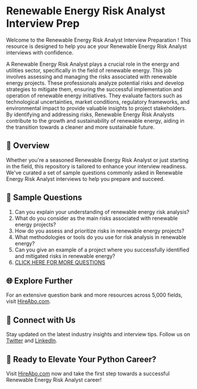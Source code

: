 # Renewable Energy Risk Analyst Interview Prep

Welcome to the Renewable Energy Risk Analyst Interview Preparation ! This resource is designed to help you ace your Renewable Energy Risk Analyst interviews with confidence.

A Renewable Energy Risk Analyst plays a crucial role in the energy and utilities sector, specifically in the field of renewable energy. This job involves assessing and managing the risks associated with renewable energy projects. These professionals analyze potential risks and develop strategies to mitigate them, ensuring the successful implementation and operation of renewable energy initiatives. They evaluate factors such as technological uncertainties, market conditions, regulatory frameworks, and environmental impact to provide valuable insights to project stakeholders. By identifying and addressing risks, Renewable Energy Risk Analysts contribute to the growth and sustainability of renewable energy, aiding in the transition towards a cleaner and more sustainable future.

## 🚀 Overview

Whether you're a seasoned Renewable Energy Risk Analyst or just starting in the field, this repository is tailored to enhance your interview readiness. We've curated a set of sample questions commonly asked in Renewable Energy Risk Analyst interviews to help you prepare and succeed.

## 📝 Sample Questions

1. Can you explain your understanding of renewable energy risk analysis?
2. What do you consider as the main risks associated with renewable energy projects?
3. How do you assess and prioritize risks in renewable energy projects?
4. What methodologies or tools do you use for risk analysis in renewable energy?
5. Can you give an example of a project where you successfully identified and mitigated risks in renewable energy?
6. [CLICK HERE FOR MORE QUESTIONS](https://hireabo.com/job/20_0_38/Renewable%20Energy%20Risk%20Analyst)

## 🌐 Explore Further

For an extensive question bank and more resources across 5,000 fields, visit [HireAbo.com](https://www.hireabo.com).

## 📱 Connect with Us

Stay updated on the latest industry insights and interview tips. Follow us on [Twitter](https://twitter.com/hireabo) and [LinkedIn](https://www.linkedin.com/in/hire-abo-3609972a8/).

## 🚀 Ready to Elevate Your Python Career?

Visit [HireAbo.com](https://www.hireabo.com) now and take the first step towards a successful Renewable Energy Risk Analyst career!